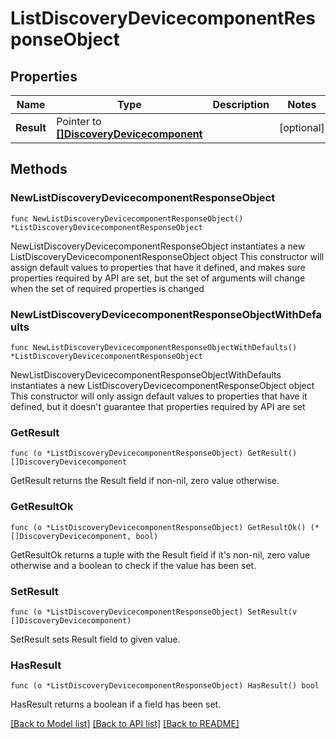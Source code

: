 # ListDiscoveryDevicecomponentResponseObject

## Properties

Name | Type | Description | Notes
------------ | ------------- | ------------- | -------------
**Result** | Pointer to [**[]DiscoveryDevicecomponent**](DiscoveryDevicecomponent.md) |  | [optional] 

## Methods

### NewListDiscoveryDevicecomponentResponseObject

`func NewListDiscoveryDevicecomponentResponseObject() *ListDiscoveryDevicecomponentResponseObject`

NewListDiscoveryDevicecomponentResponseObject instantiates a new ListDiscoveryDevicecomponentResponseObject object
This constructor will assign default values to properties that have it defined,
and makes sure properties required by API are set, but the set of arguments
will change when the set of required properties is changed

### NewListDiscoveryDevicecomponentResponseObjectWithDefaults

`func NewListDiscoveryDevicecomponentResponseObjectWithDefaults() *ListDiscoveryDevicecomponentResponseObject`

NewListDiscoveryDevicecomponentResponseObjectWithDefaults instantiates a new ListDiscoveryDevicecomponentResponseObject object
This constructor will only assign default values to properties that have it defined,
but it doesn't guarantee that properties required by API are set

### GetResult

`func (o *ListDiscoveryDevicecomponentResponseObject) GetResult() []DiscoveryDevicecomponent`

GetResult returns the Result field if non-nil, zero value otherwise.

### GetResultOk

`func (o *ListDiscoveryDevicecomponentResponseObject) GetResultOk() (*[]DiscoveryDevicecomponent, bool)`

GetResultOk returns a tuple with the Result field if it's non-nil, zero value otherwise
and a boolean to check if the value has been set.

### SetResult

`func (o *ListDiscoveryDevicecomponentResponseObject) SetResult(v []DiscoveryDevicecomponent)`

SetResult sets Result field to given value.

### HasResult

`func (o *ListDiscoveryDevicecomponentResponseObject) HasResult() bool`

HasResult returns a boolean if a field has been set.


[[Back to Model list]](../README.md#documentation-for-models) [[Back to API list]](../README.md#documentation-for-api-endpoints) [[Back to README]](../README.md)


